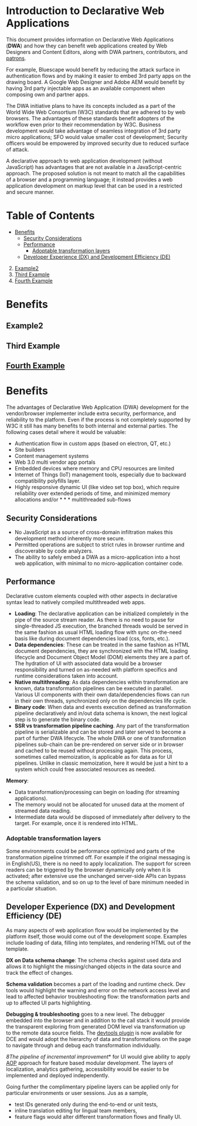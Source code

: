 <h1>Introduction to Declarative Web Applications </h1>

This document provides information on Declarative Web Applications (**DWA**) and how they can benefit web applications created by Web Designers and Content Editors, along with DWA partners, contributors, and [patrons](./PATRONS.md). 

For example, Bluescape would benefit by reducing the attack surface in authentication flows and by making it easier to embed 3rd party apps on the drawing board. A Google Web Designer and Adobe AEM would benefit by having 3rd party injectable apps as an available component when composing own and partner apps.

The DWA initiative plans to have its concepts included as a part of the World Wide Web Consortium (W3C) standards that are adhered to by web browsers. The advantages of these standards benefit adopters of the workflow even prior to their recommendation by W3C. Business development would take advantage of seamless integration of 3rd party micro applications; SFO would value smaller cost of development; Security officers would be empowered by improved security due to reduced surface of attack.

A declarative approach to web application development (without JavaScript) has advantages that are not available in a JavaScript-centric approach. The proposed solution is not meant to match all the capabilities of a browser and a programming language; it instead provides a web application development on markup level that can be used in a restricted and secure manner.

# Table of Contents
* [Benefits](#benefits)
  * [Security Considerations](#security-considerations)
  * [Performance](#performance)
    * [Adoptable transformation layers](#adoptable-transformation-layers)
  * [Developer Experience (DX) and Development Efficiency (DE)](#dx-de)

2. [Example2](#example2)
3. [Third Example](#third-example)
4. [Fourth Example](#fourth-examplehttpwwwfourthexamplecom)


# Benefits
## Example2
## Third Example
## [Fourth Example](http://www.fourthexample.com) 

# Benefits
The advantages of Declarative Web Application (DWA) development for the vendor/browser implementer include extra security, performance, 
and reliability to the platform. Even if the process is not completely supported by W3C it still has many benefits to both internal and external parties. The following cases detail where it would be valuable:

* Authentication flow in custom apps (based on electron, QT, etc.)
* Site builders
* Content management systems
* Web 3.0 multi vendor app portals
* Embedded devices where memory and CPU resources are limited
* Internet of Things (IoT) management tools, especially due to backward compatibility polyfills layer.
* Highly responsive dynamic UI (like video set top box), which require reliability over extended periods of time, and minimized memory allocations and/or * * * multithreaded sub-flows

## Security Considerations

* No JavaScript as a source of cross-domain infiltration makes this development method inherently more secure.
* Permitted operations are subject to strict rules in browser runtime and discoverable by code analyzers.
* The ability to safely embed a DWA as a micro-application into a host web application, with minimal to no micro-application container code. 

## Performance

Declarative custom elements coupled with other aspects in declarative syntax lead to natively compiled multithreaded web apps.

* **Loading**: The declarative application can be initialized completely in the pipe of the source stream reader. As there is no need to pause for single-threaded JS execution, the branched threads would be served in the same fashion as usual HTML loading flow with sync on-the-need basis like during document dependencies load (css, fonts, etc.).
* **Data dependencies**: These can be treated in the same fashion as HTML document dependencies, they are synchronized with the HTML loading lifecycle and Document Object Model  (DOM) elements they are a part of. The hydration of UI with associated data would be a browser responsibility and turned on as-needed with platform specifics and runtime considerations taken into account.
* **Native multithreading**: As data dependencies within transformation are known, data transformation pipelines can be executed in parallel. Various UI components with their own data/dependencies flows can run in their own threads, synchronized only on the dependencies life cycle.
* **Binary code**: When data and events execution defined as transformation pipeline declaratively and in/out data schema is known, the next logical step is to generate the binary code.
* **SSR vs transformation pipeline caching**. Any part of the transformation pipeline is serializable and can be stored and later served to become a part of further DWA lifecycle. The whole DWA or one of transformation pipelines sub-chain can be pre-rendered on server side or in browser and cached to be reused without processing again. This process, sometimes called memoization, is applicable as for data as for UI pipelines. Unlike in classic memoization, here it would be just a hint to a system which could free associated resources as needed.

**Memory**:

* Data transformation/processing can begin on loading (for streaming applications).
* The memory would not be allocated for unused data at the moment of streamed data reading.
* Intermediate data would be disposed of immediately after delivery to the target. For example, once it is rendered into HTML.

### Adoptable transformation layers
Some environments could be performance optimized and parts of the transformation pipeline trimmed off. For example if the original messaging is in English(US), there is no need to apply localization. The support for screen readers can be triggered by the browser dynamically only when it is activated; after extensive use the unchanged server-side APIs can bypass the schema validation, and so on up to the level of bare minimum needed in a particular situation.

## Developer Experience (DX) and Development Efficiency (DE)
As many aspects of web application flow would be implemented by the platform itself, those would come out of the development scope. Examples include loading of data, filling into templates, and rendering HTML out of the template. 

**DX on Data schema change**: The schema checks against used data and allows it to highlight the missing/changed objects in the data source and track the effect of changes.

**Schema validation** becomes a part of the loading and runtime check. Dev tools would highlight the warning and error on the network access level and lead to affected behavior troubleshooting flow: the transformation parts and up to affected UI parts highlighting.

**Debugging & troubleshooting** goes to a  new level. The debugger embedded into the browser and in addition to the call stack it would provide the transparent exploring from generated DOM level via transformation up to the remote data source fields. 
The [devtools plugin](https://chrome.google.com/webstore/detail/epa-wgcustom-element/hiofgpmmkdembdogjpagmbbbmefefhbl) is now available for DCE and would adopt the hierarchy of data and transformations on the page to navigate through and debug each transformation individually.

*8The pipeline of incremental improvement** for UI would give ability to apply [AOP](https://en.wikipedia.org/wiki/Aspect-oriented_programming)
approach for feature based modular development. The layers of localization, analytics gathering, accessibility would be easier to be implemented and deployed independently. 

Going further the complimentary pipeline layers can be applied only for particular environments or user sessions. Jus as a sample,

* test IDs generated only during the end-to-end or unit tests, 
* inline translation editing for lingual team members, 
* feature flags would alter different transformation flows and finally UI. 
